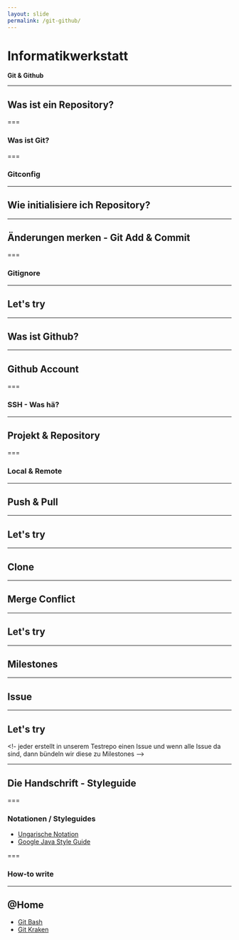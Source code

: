 ```yaml
---
layout: slide
permalink: /git-github/
---
```


# Informatikwerkstatt
__Git & Github__

<!-- ggf Social Cars Git Folien nutzen -->

---

## Was ist ein Repository?

<!-- Was ist ein Repository, wofür braucht man es, was ist der Sinn davon -->

===

### Was ist Git?

<!-- einmal allgemeines zu Git -->

===

### Gitconfig

<!-- wie konfiguriert man git -->

---

## Wie initialisiere ich Repository?

<!-- git init erklären -->

---

## Änderungen merken - Git Add & Commit

<!-- git add, commit und Commit Nachrichten erklären -->

===

### Gitignore

<!-- Dateien ignorieren -->

---

## Let's try

<!-- einmal ein komplettes Repository erstellen lassen und initial etwas committen -->

---

## Was ist Github?

<!-- was ist Github (Social Coding) -->

---

## Github Account

<!-- Account anlegen -->

===

### SSH - Was hä?

<!-- ssh-keygen einmal erläutern -->

---

## Projekt & Repository

<!-- wie legt man bei Github ein eigenes Projekt / Repository an -->

===

### Local & Remote

<!-- was bedeutet local / remote Repository -->

---

## Push & Pull

<!-- wie wird ein locales mit einem remote Repository synchronisiert -->

---

## Let's try

<!-- einmal erzeugt jeder in seinem eigenen Account ein Repo und pusht das vorhin erstellte Repo dorthin-->

---

## Clone

<!-- wie holt man sich ein Repository -->

---

## Merge Conflict

<!-- was ist ein Merge Conflict -->

---

## Let's try

<!-- wir stellen ein Repository in der Infowerkstatt zur Verfügung, in dem Repo ist eine Textdatei mit Namen, jeder clont es sich und trägt seinen Namen ein und pusht es wieder und behebt ggf den Merge Conflict -->

---

## Milestones

<!-- was sind Milestones, wozu dienen sie -->

---

## Issue

<!-- was sind Issues, wozu dienen sie -->

---

## Let's try

<!- jeder erstellt in unserem Testrepo einen Issue und wenn alle Issue da sind, dann bündeln wir diese zu Milestones -->

---

## Die Handschrift - Styleguide

<!-- was ist ein Styleguide und ein Beispiel von einem unorganisierten Code, siehe Matsim, Jason o.ä.-->

===

### Notationen / Styleguides

<!-- fertige Styleguides / Notationen kurz erläutern -->

* [Ungarische Notation](https://de.wikipedia.org/wiki/Ungarische_Notation)
* [Google Java Style Guide](https://google.github.io/styleguide/javaguide.html)

===

### How-to write

<!-- Beispiel aus dem Bachelorprojekt / LightJason wie mein Code aufgebaut ist, Mixtur aus ungarischer Notation mit Google Styleguide -->

---

## @Home

* [Git Bash](https://git-scm.com/downloads)
* [Git Kraken](https://www.gitkraken.com/)

